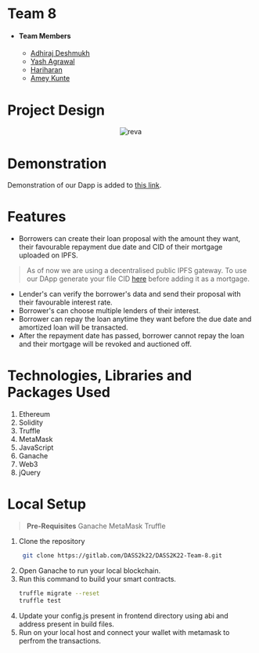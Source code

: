 # Team 8
- #### Team Members
  - [Adhiraj Deshmukh](https://github.com/adhiraj2001)
  - [Yash Agrawal](https://github.com/yash8589)
  - [Hariharan](https://github.com/hashtaghari)
  - [Amey Kunte](https://github.com/ameykunte)

# Project Design

<p align ="center">
<img src="https://i.ibb.co/z54hX1v/Untitled-Workspace.png" alt="reva" border="0">
</p>

# Demonstration 

Demonstration of our Dapp is added to [this link](https://drive.google.com/file/d/1Nl1A1M9tSSSCcvrRiWKAgZ-b1Ne3qDAM/view?usp=sharing).

<div id="features" />

<!-- GETTING STARTED -->
# Features

* Borrowers can create their loan proposal with the amount they want, their favourable repayment due date and CID of their mortgage uploaded on IPFS.
> As of now we are using a decentralised public IPFS gateway. To use our DApp generate your file CID [here](https://www.dreamlink.cloud/) before adding it as a mortgage.
* Lender's can verify the borrower's data and send their proposal with their favourable interest rate.
* Borrower's can choose multiple lenders of their interest.
* Borrower can repay the loan anytime they want before the due date and amortized loan will be transacted.
* After the repayment date has passed, borrower cannot repay the loan and their mortgage will be revoked and auctioned off.

<div id="technologies-used" />

# Technologies, Libraries and Packages Used

1. Ethereum
2. Solidity
3. Truffle
4. MetaMask
5. JavaScript
6. Ganache
7. Web3
8. jQuery


<div id="local-setup" />

# Local Setup

> **Pre-Requisites**
> Ganache 
> MetaMask
> Truffle
1. Clone the repository
   ```sh
    git clone https://gitlab.com/DASS2k22/DASS2K22-Team-8.git
    ```
2. Open Ganache to run your local blockchain.
3. Run this command to build your smart contracts.
    ```sh
    truffle migrate --reset
    truffle test
    ```
4. Update your config.js present in frontend directory using abi and address present in build files.
5. Run on your local host and connect your wallet with metamask to perfrom the transactions.